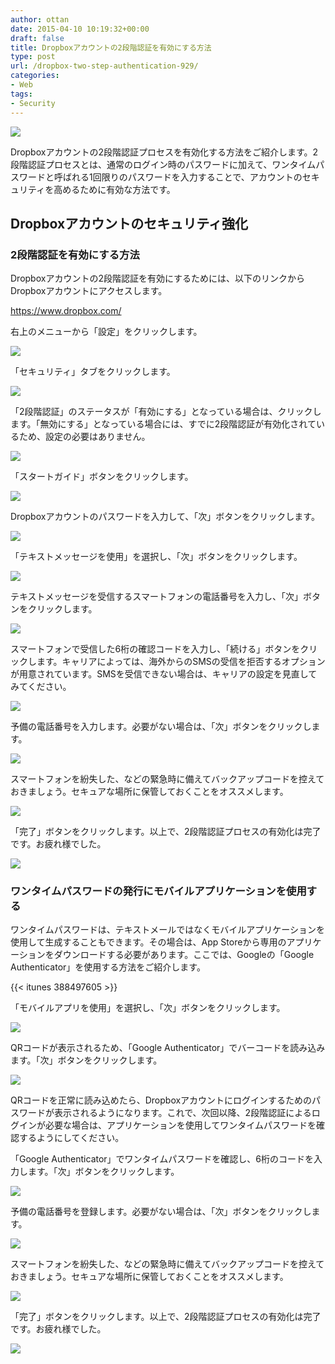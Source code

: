 ```yaml
---
author: ottan
date: 2015-04-10 10:19:32+00:00
draft: false
title: Dropboxアカウントの2段階認証を有効にする方法
type: post
url: /dropbox-two-step-authentication-929/
categories:
- Web
tags:
- Security
---
```


![](/uploads/2015/04/150406-55224f7198822.jpg)






Dropboxアカウントの2段階認証プロセスを有効化する方法をご紹介します。2段階認証プロセスとは、通常のログイン時のパスワードに加えて、ワンタイムパスワードと呼ばれる1回限りのパスワードを入力することで、アカウントのセキュリティを高めるために有効な方法です。





## Dropboxアカウントのセキュリティ強化





### 2段階認証を有効にする方法





Dropboxアカウントの2段階認証を有効にするためには、以下のリンクからDropboxアカウントにアクセスします。



https://www.dropbox.com/



右上のメニューから「設定」をクリックします。





![](/uploads/2015/04/150406-55224f72628e5.png)






「セキュリティ」タブをクリックします。





![](/uploads/2015/04/150406-55224f7483c44.png)






「2段階認証」のステータスが「有効にする」となっている場合は、クリックします。「無効にする」となっている場合には、すでに2段階認証が有効化されているため、設定の必要はありません。





![](/uploads/2015/04/150406-55224f763f2a9.png)






「スタートガイド」ボタンをクリックします。





![](/uploads/2015/04/150406-55224f7886b57.png)






Dropboxアカウントのパスワードを入力して、「次」ボタンをクリックします。





![](/uploads/2015/04/150406-55224f7a5b032.png)






「テキストメッセージを使用」を選択し、「次」ボタンをクリックします。





![](/uploads/2015/04/150406-55224f7c3859f.png)






テキストメッセージを受信するスマートフォンの電話番号を入力し、「次」ボタンをクリックします。





![](/uploads/2015/04/150406-55224f7e18215.png)






スマートフォンで受信した6桁の確認コードを入力し、「続ける」ボタンをクリックします。キャリアによっては、海外からのSMSの受信を拒否するオプションが用意されています。SMSを受信できない場合は、キャリアの設定を見直してみてください。





![](/uploads/2015/04/150406-55224f803c05e.png)






予備の電話番号を入力します。必要がない場合は、「次」ボタンをクリックします。





![](/uploads/2015/04/150406-55224f8229b89.png)






スマートフォンを紛失した、などの緊急時に備えてバックアップコードを控えておきましょう。セキュアな場所に保管しておくことをオススメします。





![](/uploads/2015/04/150406-55224f841ebd9.png)






「完了」ボタンをクリックします。以上で、2段階認証プロセスの有効化は完了です。お疲れ様でした。





![](/uploads/2015/04/150406-55224f867fade.png)






### ワンタイムパスワードの発行にモバイルアプリケーションを使用する





ワンタイムパスワードは、テキストメールではなくモバイルアプリケーションを使用して生成することもできます。その場合は、App Storeから専用のアプリケーションをダウンロードする必要があります。ここでは、Googleの「Google Authenticator」を使用する方法をご紹介します。



{{< itunes 388497605 >}}



「モバイルアプリを使用」を選択し、「次」ボタンをクリックします。





![](/uploads/2015/04/150406-55224f881867c.png)






QRコードが表示されるため、「Google Authenticator」でバーコードを読み込みます。「次」ボタンをクリックします。





![](/uploads/2015/04/150406-55224f89e5bbc.png)






QRコードを正常に読み込めたら、Dropboxアカウントにログインするためのパスワードが表示されるようになります。これで、次回以降、2段階認証によるログインが必要な場合は、アプリケーションを使用してワンタイムパスワードを確認するようにしてください。





「Google Authenticator」でワンタイムパスワードを確認し、6桁のコードを入力します。「次」ボタンをクリックします。





![](/uploads/2015/04/150406-55224f8cc15d7.png)






予備の電話番号を登録します。必要がない場合は、「次」ボタンをクリックします。





![](/uploads/2015/04/150406-55224f8ea0697.png)






スマートフォンを紛失した、などの緊急時に備えてバックアップコードを控えておきましょう。セキュアな場所に保管しておくことをオススメします。





![](/uploads/2015/04/150406-55224f90c9ad1.png)






「完了」ボタンをクリックします。以上で、2段階認証プロセスの有効化は完了です。お疲れ様でした。





![](/uploads/2015/04/150406-55224f92e3901.png)

